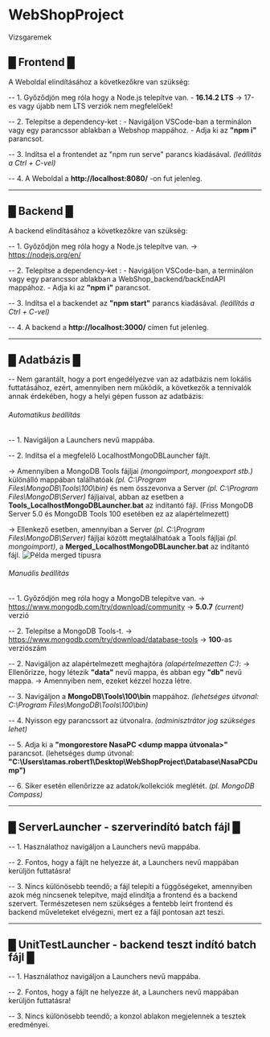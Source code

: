 # WebShopProject
Vizsgaremek

## █ Frontend █

A Weboldal elindításához a következőkre van szükség:

-- 1. Győződjön meg róla hogy a Node.js telepítve van.
        - **16.14.2 LTS** -> 17-es vagy újabb nem LTS verziók nem megfelelőek!

-- 2. Telepítse a dependency-ket :
        - Navigáljon VSCode-ban a terminálon vagy egy parancssor ablakban
          a Webshop mappához.
        - Adja ki az **"npm i"** parancsot.

-- 3. Indítsa el a frontendet az "npm run serve" parancs kiadásával. 
*(leállítás a Ctrl + C-vel)*

-- 4. A Weboldal a **http://localhost:8080/** -on fut jelenleg.

-----------------------------------------------------------------------------

## █ Backend █

A backend elindításához a következőkre van szükség:

-- 1. Győződjön meg róla hogy a Node.js telepítve van.
        -> https://nodejs.org/en/
        
-- 2. Telepítse a dependency-ket :
        - Navigáljon VSCode-ban, a terminálon vagy egy parancssor ablakban
          a WebShop_backend/backEndAPI mappához.
        - Adja ki az **"npm i"** parancsot.
        
-- 3. Indítsa el a backendet az **"npm start"** parancs kiadásával. 
*(leállítás a Ctrl + C-vel)*

-- 4. A backend a **http://localhost:3000/** címen fut jelenleg.

-----------------------------------------------------------------------------

## █ Adatbázis █

-- Nem garantált, hogy a port engedélyezve van az adatbázis
   nem lokális futtatásához, ezért, amennyiben nem működik,
   a következők a tennivalók annak érdekében, hogy a helyi gépen
   fusson az adatbázis:

###### Automatikus beállítás
   
-- 1. Navigáljon a Launchers nevű mappába.

-- 2. Indítsa el a megfelelő LocalhostMongoDBLauncher fájlt.

-> Amennyiben a MongoDB Tools fájljai *(mongoimport, mongoexport stb.)*
        különálló mappában találhatóak *(pl. C:\Program Files\MongoDB\Tools\100\bin)*
        és nem összevonva a Server *(pl. C:\Program Files\MongoDB\Server)* fájljaival,
         abban az esetben a **Tools_LocalhostMongoDBLauncher.bat** az indítantó fájl.
        (Friss MongoDB Server 5.0 és MongoDB Tools 100 esetében ez az alapértelmezett)
        
-> Ellenkező esetben, amennyiban a Server *(pl. C:\Program Files\MongoDB\Server)*
        fájljai között megtalálhatóak a Tools fájljai *(pl. mongoimport)*,
        a **Merged_LocalhostMongoDBLauncher.bat** az indítantó fájl.
        ![Példa merged típusra](https://drive.google.com/file/d/1x_NFyUHF_nEe88AFOhqnPwJSd7DiXqub/view?usp=sharing)

###### Manuális beállítás

-- 1. Győződjön meg róla hogy a MongoDB telepítve van.
        -> https://www.mongodb.com/try/download/community
                -> **5.0.7** *(current)* verzió

-- 2. Telepítse a MongoDB Tools-t.
        -> https://www.mongodb.com/try/download/database-tools
                -> **100**-as verziószám
        
-- 2. Navigáljon az alapértelmezett meghajtóra *(alapértelmezetten C:)*:
        -> Ellenőrizze, hogy létezik **"data"** nevű mappa, és abban egy **"db"** nevű mappa.
                -> Amennyiben nem, ezeket kézzel hozza létre.
                
-- 3. Navigáljon a **MongoDB\Tools\100\bin** mappához. *(lehetséges útvonal: C:\Program Files\MongoDB\Tools\100\bin)*

-- 4. Nyisson egy parancssort az útvonalra. *(adminisztrátor jog szükséges lehet)*

-- 5. Adja ki a **"mongorestore NasaPC <dump mappa útvonala>"** parancsot.
        (lehetséges dump útvonal: **"C:\Users\tamas.robert1\Desktop\WebShopProject\Database\NasaPCDump")**
      
-- 6. Siker esetén ellenőrizze az adatok/kollekciók meglétét. *(pl. MongoDB Compass)*

-----------------------------------------------------------------------------

## █ ServerLauncher - szerverindító batch fájl █

-- 1. Használathoz navigáljon a Launchers nevű mappába.

-- 2. Fontos, hogy a fájlt ne helyezze át, a Launchers nevű mappában kerüljön futtatásra!

-- 3. Nincs különösebb teendő; a fájl telepíti a függőségeket, amennyiben azok még nincsenek telepítve, majd elindítja a frontend és a backend szervert. Természetesen nem szükséges a fentebb leírt frontend és backend műveleteket elvégezni, mert ez a fájl pontosan azt teszi.

-----------------------------------------------------------------------------

## █ UnitTestLauncher - backend teszt indító batch fájl █

-- 1. Használathoz navigáljon a Launchers nevű mappába.

-- 2. Fontos, hogy a fájlt ne helyezze át, a Launchers nevű mappában kerüljön futtatásra!

-- 3. Nincs különösebb teendő; a konzol ablakon megjelennek a tesztek eredményei.
        


